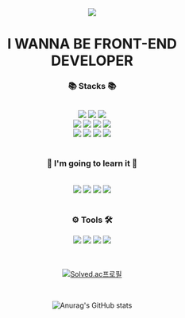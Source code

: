 

<div align="center">

<img src="https://capsule-render.vercel.app/api?type=waving&color=8b7566&height=200&section=header&text=LEE-JUNMO&fontSize=50&fontAlign=25&fontAlignY=40&desc=@ezurno&fontColor=F1F1F1&descAlignY=60&descAlign=88&" />
	
	
	
<h1> I WANNA BE FRONT-END DEVELOPER </h1>

  <h3>📚 Stacks 📚</h3>
  <br>
	<img src="https://img.shields.io/badge/Java-007396?style=for-the-badge&logo=Java&logoColor=white" />
  	<img src="https://img.shields.io/badge/JavaScript-F7DF1E?style=for-the-badge&logo=JavaScript&logoColor=white"/>
	<img src="https://img.shields.io/badge/TypeScript-3178C6?style=for-the-badge&logo=TypeScript&logoColor=white"/>
  <br>
	<img src="https://img.shields.io/badge/HTML5-E34F26?style=for-the-badge&logo=HTML5&logoColor=white" />
	<img src="https://img.shields.io/badge/CSS3-1572B6?style=for-the-badge&logo=CSS3&logoColor=white" />
  	<img src="https://img.shields.io/badge/Sass-CC6699?style=for-the-badge&logo=Sass&logoColor=white"/>
	<img src="https://img.shields.io/badge/styledComponents-DB7093?style=for-the-badge&logo=styled-Components&logoColor=white"/>

  <br>
  
  <img src="https://img.shields.io/badge/React-61DAFB?style=for-the-badge&logo=React&logoColor=white"/>
  <img src="https://img.shields.io/badge/Redux-764ABC?style=for-the-badge&logo=Redux&logoColor=white"/>
  <img src="https://img.shields.io/badge/Recoil-3F8CF2?style=for-the-badge&logo=Recoil&logoColor=white"/>
  <img src="https://img.shields.io/badge/ReactQuery-FF4154?style=for-the-badge&logo=React-Query&logoColor=white" />


	
  <!--img src="https://img.shields.io/badge/JQuery-0769AD?style=for-the-badge&logo=JQuery&logoColor=white"/-->
  
  
  <br>
  <br>
  <h3>📖 I'm going to learn it 📖</h3>
  <br>
  <img src="https://img.shields.io/badge/Golang-00ADD8?style=for-the-badge&logo=Go&logoColor=white" />
  <img src="https://img.shields.io/badge/Vue.js-4FC08D?style=for-the-badge&logo=Vue.js&logoColor=white" />
  <img src="https://img.shields.io/badge/Dart-0175C2?style=for-the-badge&logo=Dart&logoColor=white" />
  <img src="https://img.shields.io/badge/Flutter-02569B?style=for-the-badge&logo=Flutter&logoColor=white" />


  

  
  <br>
  <br>
  <h3>⚙️ Tools 🛠️</h3>
  <img src="https://img.shields.io/badge/Aseprite-7D929E?style=for-the-badge&logo=Aseprite&logoColor=white"/>
  <img src="https://img.shields.io/badge/VSCode-007ACC?style=for-the-badge&logo=Visual-Studio-Code&logoColor=white" />
  <img src="https://img.shields.io/badge/Git-F05032?style=for-the-badge&logo=Git&logoColor=white" />
  <img src="https://img.shields.io/badge/GitHub-181717?style=for-the-badge&logo=GitHub&logoColor=white" />
  <br>
  <br>
  <br>
  
  
  <p>
	
  [![Solved.ac프로필](http://mazassumnida.wtf/api/generate_badge?boj=ezurno)](https://solved.ac/{handle})	
	
  <br/>
	
  ![Anurag's GitHub stats](https://github-readme-stats.vercel.app/api?username=EZurno&theme=nord&show_icons=true)
		
  
	
</div>




<!--
**EZurno/EZurno** is a ✨ _special_ ✨ repository because its `README.md` (this file) appears on your GitHub profile.

Here are some ideas to get you started:

- 🔭 I’m currently working on ...
- 🌱 I’m currently learning ...
- 👯 I’m looking to collaborate on ...
- 🤔 I’m looking for help with ...
- 💬 Ask me about ...
- 📫 How to reach me: ...
- 😄 Pronouns: ...
- ⚡ Fun fact: ...
-->
